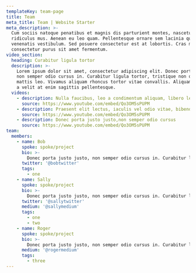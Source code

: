 ```yaml
---
templateKey: team-page
title: Team
meta_title: Team | Website Starter
meta_description: >-
  Cum sociis natoque penatibus et magnis dis parturient montes, nascetur
  ridiculus mus. Aenean eu leo quam. Pellentesque ornare sem lacinia quam
  venenatis vestibulum. Sed posuere consectetur est at lobortis. Cras mattis
  consectetur purus sit amet fermentum.
video_section:
  heading: Curabitur ligula tortor
  description: >-
    Lorem ipsum dolor sit amet, consectetur adipiscing elit. Donec porta justo justo,
    non semper odio cursus in. Curabitur ligula tortor, tristique non odio nec, imperdiet
    mattis leo. Vivamus aliquam rhoncus tortor vitae convallis. Aliquam non dui nibh. Nam
    a velit at enim sagittis pellentesque.
  videos:
    - description: Nulla faucibus, leo a condimentum aliquam, libero leo vehicula arcu
      source: https://www.youtube.com/embed/Qo3OM5sPUPM
    - description: Praesent elit lectus, iaculis vel odio vitae, bibendum auctor lacus.
      source: https://www.youtube.com/embed/Qo3OM5sPUPM
    - description: Donec porta justo justo,non semper odio cursus
      source: https://www.youtube.com/embed/Qo3OM5sPUPM
team:
  members:
    - name: Bob
      spoke: spoke/project
      bio: >-
        Donec porta justo justo, non semper odio cursus in. Curabitur ligula tortor, tristique non odio nec, imperdiet mattis leo.
      twitter: '@bobtwitter'
      tags:
        - one
    - name: Sally
      spoke: spoke/project
      bio: >-
        Donec porta justo justo, non semper odio cursus in. Curabitur ligula tortor, tristique non odio nec, imperdiet mattis leo.
      twitter: '@sallytwitter'
      medium: '@sallymedium'
      tags:
        - one
        - two
    - name: Roger
      spoke: spoke/project
      bio: >-
        Donec porta justo justo, non semper odio cursus in. Curabitur ligula tortor, tristique non odio nec, imperdiet mattis leo.
      medium: '@rogermedium'
      tags:
        - three
---
```

